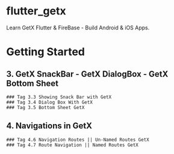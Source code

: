 # flutter_getx

Learn GetX Flutter & FireBase - Build Android & iOS Apps.

# Getting Started
## 3. GetX SnackBar - GetX DialogBox - GetX Bottom Sheet
    ### Tag 3.3 Showing Snack Bar with GetX
    ### Tag 3.4 Dialog Box With GetX
    ### Tag 3.5 Bottom Sheet GetX

## 4. Navigations in GetX
    ### Tag 4.6 Navigation Routes || Un-Named Routes GetX
    ### Tag 4.7 Route Navigation || Named Routes GetX



